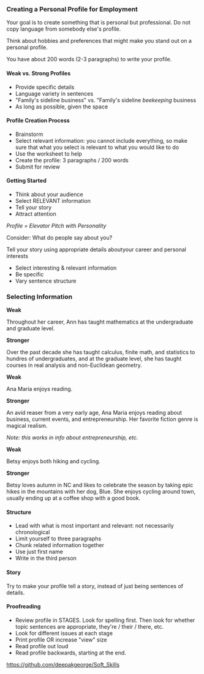 ### Creating a Personal Profile for Employment

Your goal is to create something that is personal but professional. Do not copy language from somebody else's profile.

Think about hobbies and preferences that might make you stand out on a personal profile.

You have about 200 words (2-3 paragraphs) to write your profile.

#### Weak vs. Strong Profiles

- Provide specific details
- Language variety in sentences
- "Family's sideline business" vs. "Family's sideline *beekeeping* business
- As long as possible, given the space

#### Profile Creation Process

- Brainstorm
- Select relevant information: you cannot include everything, so make sure that what you select is relevant to what you would like to do
- Use the worksheet to help
- Create the profile: 3 paragraphs / 200 words
- Submit for review

#### Getting Started

- Think about your audience
- Select RELEVANT information
- Tell your story
- Attract attention

*Profile = Elevator Pitch with Personality*

Consider: What do people say about you?

Tell your story using appropriate details aboutyour career and personal interests

- Select interesting & relevant information
- Be specific
- Vary sentence structure

### Selecting Information

**Weak**

Throughout her career, Ann has taught mathematics at the undergraduate and graduate level.

**Stronger**

Over the past decade she has taught calculus, finite math, and statistics to hundres of undergraduates, and at the graduate level, she has taught courses in real analysis and non-Euclidean geometry.

**Weak** 

Ana Maria enjoys reading.

**Stronger**

An avid reaser from a very early age, Ana Maria enjoys reading about business, current events, and entrepreneurship. Her favorite fiction genre is magical realism.

*Note: this works in info about entrepreneurship, etc.*

**Weak**

Betsy enjoys both hiking and cycling.

**Stronger**

Betsy loves autumn in NC and likes to celebrate the season by taking epic hikes in the mountains with her dog, Blue. She enjoys cycling around town, usually ending up at a coffee shop with a good book.

#### Structure

- Lead with what is most important and relevant: not necessarily chronological
- Limit yourself to three paragraphs
- Chunk related information together
- Use just first name
- Write in the third person

#### Story

Try to make your profile tell a story, instead of just being sentences of details.

#### Proofreading

- Review profile in STAGES. Look for spelling first. Then look for whether topic sentences are appropriate, they're / their / there, etc.
- Look for different issues at each stage
- Print profile OR increase "view" size
- Read profile out loud
- Read profile backwards, starting at the end.




https://github.com/deepakgeorge/Soft_Skills
